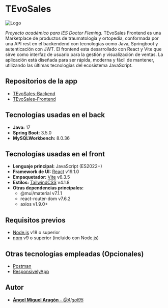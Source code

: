 # TEvoSales
![Logo](https://i.imgur.com/wjvhjPT.png)

_Proyecto académico para IES Doctor Fleming._
TEvoSales Frontend es una Marketplace de productos de traumatología y ortopedia, conformada por una API rest en el backendend con tecnologías ocmo Java, Springboot y autenticación con JWT. El frontend esta desarrollado con React y Vite que sirve como interfaz de usuario para la gestión y visualización de ventas. La aplicación está diseñada para ser rápida, moderna y fácil de mantener, utilizando las últimas tecnologías del ecosistema JavaScript.


## Repositorios de la app

- [TEvoSales-Backend](https://github.com/TraumaticEvolutions/TEvoSales-Backend)
- [TEvoSales-Frontend](https://github.com/TraumaticEvolutions/TEvoSales-Frontend)

## Tecnologías usadas en el back 
- **Java:** 17
- **Spring Boot:** 3.5.0
- **MySQLWorkbench:** 8.0.36

## Tecnologías usadas en el front

- **Lenguaje principal:** JavaScript (ES2022+)
- **Framework de UI:** [React](https://react.dev/) v19.1.0
- **Empaquetador:** [Vite](https://vitejs.dev/) v6.3.5
- **Estilos:** [TailwindCSS](https://tailwindcss.com/) v4.1.8
- **Otras dependencias principales:**
  - @mui/material v7.1.1
  - react-router-dom v7.6.2
  - axios v1.9.0+
## Requisitos previos
- [Node.js](https://nodejs.org/) v18 o superior
- [npm](https://www.npmjs.com/) v9 o superior (incluido con Node.js)
## Otras tecnologías empleadas (Opcionales)

- [Postman](https://www.postman.com)
- [ResponsivelyApp](https://responsively.app)

## Autor
- [**Ángel Miguel Aragón** - *@Algol95*](https://github.com/Algol95)
